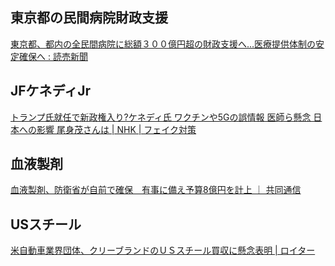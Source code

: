 ## 東京都の民間病院財政支援

[東京都、都内の全民間病院に総額３００億円超の財政支援へ…医療提供体制の安定確保へ : 読売新聞](https://www.yomiuri.co.jp/medical/20250117-OYT1T50089/)

## JFケネディJr

[トランプ氏就任で新政権入り?ケネディ氏 ワクチンや5Gの誤情報 医師ら懸念 日本への影響 尾身茂さんは | NHK | フェイク対策](https://www3.nhk.or.jp/news/html/20250118/k10014695741000.html)

## 血液製剤

[血液製剤、防衛省が自前で確保　有事に備え予算8億円を計上 ｜ 共同通信](https://nordot.app/1253265854296392552)

## USスチール

[米自動車業界団体、クリーブランドのＵＳスチール買収に懸念表明 | ロイター](https://jp.reuters.com/economy/industry/D4BPVOMJ5FOW3GFBGPWKWXFROE-2024-03-31/)
